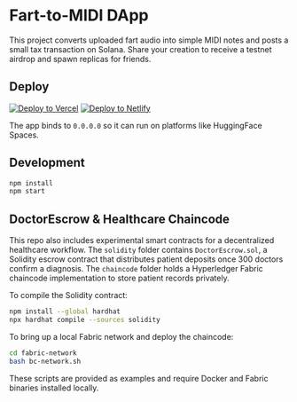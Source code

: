 # Fart-to-MIDI DApp

This project converts uploaded fart audio into simple MIDI notes and posts a small tax transaction on Solana. Share your creation to receive a testnet airdrop and spawn replicas for friends.

## Deploy

[![Deploy to Vercel](https://vercel.com/button)](https://vercel.com/new/clone?repository-url=https://github.com/youruser/fart-to-midi-dapp)
[![Deploy to Netlify](https://www.netlify.com/img/deploy/button.svg)](https://app.netlify.com/start/deploy?repository=https://github.com/youruser/fart-to-midi-dapp)

The app binds to `0.0.0.0` so it can run on platforms like HuggingFace Spaces.

## Development

```bash
npm install
npm start
```

## DoctorEscrow & Healthcare Chaincode

This repo also includes experimental smart contracts for a decentralized healthcare workflow. The `solidity` folder contains `DoctorEscrow.sol`, a Solidity escrow contract that distributes patient deposits once 300 doctors confirm a diagnosis. The `chaincode` folder holds a Hyperledger Fabric chaincode implementation to store patient records privately.

To compile the Solidity contract:
```bash
npm install --global hardhat
npx hardhat compile --sources solidity
```

To bring up a local Fabric network and deploy the chaincode:
```bash
cd fabric-network
bash bc-network.sh
```
These scripts are provided as examples and require Docker and Fabric binaries installed locally.
